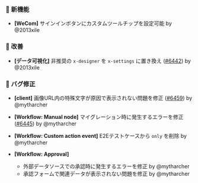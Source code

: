 ### 🎉 新機能

- **[WeCom]** サインインボタンにカスタムツールチップを設定可能 by @2013xile

### 🚀 改善

- **[データ可視化]** 非推奨の `x-designer` を `x-settings` に置き換え ([#6442](https://github.com/nocobase/nocobase/pull/6442)) by @2013xile

### 🐛 バグ修正

- **[client]** 画像URL内の特殊文字が原因で表示されない問題を修正 ([#6459](https://github.com/nocobase/nocobase/pull/6459)) by @mytharcher

- **[Workflow: Manual node]** マイグレーション時に発生するエラーを修正 ([#6445](https://github.com/nocobase/nocobase/pull/6445)) by @mytharcher

- **[Workflow: Custom action event]** E2Eテストケースから `only` を削除 by @mytharcher

- **[Workflow: Approval]**
  - 外部データソースでの承認時に発生するエラーを修正 by @mytharcher
  - 承認フォームで関連データが表示されない問題を修正 by @mytharcher